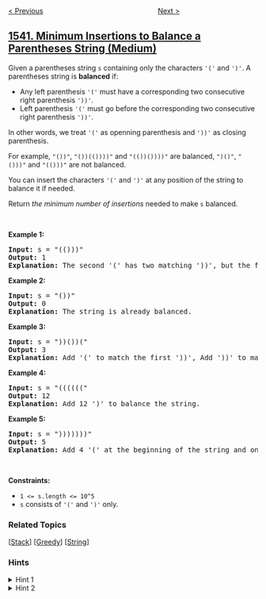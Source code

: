 <!--|This file generated by command(leetcode description); DO NOT EDIT.    |-->
<!--+----------------------------------------------------------------------+-->
<!--|@author    openset <openset.wang@gmail.com>                           |-->
<!--|@link      https://github.com/openset                                 |-->
<!--|@home      https://github.com/openset/leetcode                        |-->
<!--+----------------------------------------------------------------------+-->

[< Previous](../can-convert-string-in-k-moves "Can Convert String in K Moves")
　　　　　　　　　　　　　　　　
[Next >](../find-longest-awesome-substring "Find Longest Awesome Substring")

## [1541. Minimum Insertions to Balance a Parentheses String (Medium)](https://leetcode.com/problems/minimum-insertions-to-balance-a-parentheses-string "平衡括号字符串的最少插入次数")

<p>Given a parentheses string <code>s</code> containing only the characters <code>&#39;(&#39;</code> and <code>&#39;)&#39;</code>. A parentheses string is <strong>balanced</strong> if:</p>

<ul>
	<li>Any left parenthesis&nbsp;<code>&#39;(&#39;</code>&nbsp;must have a corresponding two consecutive right parenthesis&nbsp;<code>&#39;))&#39;</code>.</li>
	<li>Left parenthesis&nbsp;<code>&#39;(&#39;</code>&nbsp;must go before the corresponding two&nbsp;consecutive right parenthesis&nbsp;<code>&#39;))&#39;</code>.</li>
</ul>

<p>In other words, we treat <code>&#39;(&#39;</code> as openning parenthesis and <code>&#39;))&#39;</code> as closing parenthesis.</p>

<p>For example, <code>&quot;())&quot;</code>, <code>&quot;())(())))&quot;</code> and <code>&quot;(())())))&quot;</code> are&nbsp;balanced, <code>&quot;)()&quot;</code>, <code>&quot;()))&quot;</code> and <code>&quot;(()))&quot;</code> are not balanced.</p>

<p>You can insert the characters <code>&#39;(&#39;</code> and <code>&#39;)&#39;</code> at any position of the string to balance it if needed.</p>

<p>Return <em>the minimum number of insertions</em> needed to make <code>s</code> balanced.</p>

<p>&nbsp;</p>
<p><strong>Example 1:</strong></p>

<pre>
<strong>Input:</strong> s = &quot;(()))&quot;
<strong>Output:</strong> 1
<strong>Explanation:</strong> The second &#39;(&#39; has two matching &#39;))&#39;, but the first &#39;(&#39; has only &#39;)&#39; matching. We need to to add one more &#39;)&#39; at the end of the string to be &quot;(())))&quot; which is balanced.
</pre>

<p><strong>Example 2:</strong></p>

<pre>
<strong>Input:</strong> s = &quot;())&quot;
<strong>Output:</strong> 0
<strong>Explanation:</strong> The string is already balanced.
</pre>

<p><strong>Example 3:</strong></p>

<pre>
<strong>Input:</strong> s = &quot;))())(&quot;
<strong>Output:</strong> 3
<strong>Explanation:</strong> Add &#39;(&#39; to match the first &#39;))&#39;, Add &#39;))&#39; to match the last &#39;(&#39;.
</pre>

<p><strong>Example 4:</strong></p>

<pre>
<strong>Input:</strong> s = &quot;((((((&quot;
<strong>Output:</strong> 12
<strong>Explanation:</strong> Add 12 &#39;)&#39; to balance the string.
</pre>

<p><strong>Example 5:</strong></p>

<pre>
<strong>Input:</strong> s = &quot;)))))))&quot;
<strong>Output:</strong> 5
<strong>Explanation:</strong> Add 4 &#39;(&#39; at the beginning of the string and one &#39;)&#39; at the end. The string becomes &quot;(((())))))))&quot;.
</pre>

<p>&nbsp;</p>
<p><strong>Constraints:</strong></p>

<ul>
	<li><code>1 &lt;= s.length &lt;= 10^5</code></li>
	<li><code>s</code> consists of <code>&#39;(&#39;</code> and <code>&#39;)&#39;</code> only.</li>
</ul>

### Related Topics
  [[Stack](../../tag/stack/README.md)]
  [[Greedy](../../tag/greedy/README.md)]
  [[String](../../tag/string/README.md)]

### Hints
<details>
<summary>Hint 1</summary>
Use a stack to keep opening brackets. If you face single closing ')' add 1 to the answer and consider it as '))'.
</details>

<details>
<summary>Hint 2</summary>
If you have '))' with empty stack, add 1 to the answer, If after finishing you have x opening remaining in the stack, add 2x to the answer.
</details>
